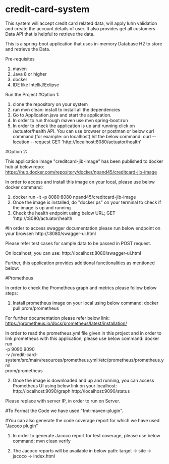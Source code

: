 # credit-card-system
This system will accept credit card related data, will apply luhn validation and create the account details of user. It also provides get all customers Data API that is helpful to retrieve the data.

This is a spring-boot application that uses in-memory Database H2 to store and retrieve the Data.

Pre-requisites
1) maven
2) Java 8 or higher
3) docker
4) IDE like IntelliJ/Eclipse

Run the Project
#Option 1:

1) clone the repository on your system
2) run mvn clean: install to install all the dependencies
3) Go to Application.java and start the application.
4) In order to run through maven use mvn spring-boot:run
5) In order to check the application is up and running click on /actuator/health API. You can use browser or postman or below curl command (for example: on localhost) hit the below command:
   curl --location --request GET 'http://localhost:8080/actuator/health'


#Option 2:

This application image "creditcard-jib-image" has been published to docker hub at below repo:
https://hub.docker.com/repository/docker/npand45/creditcard-jib-image

In order to access and install this image on your local, please use below docker command:

1) docker run -it -p 8080:8080 npand45/creditcard-jib-image
2) Once the image is installed, do "docker ps" on your terminal to check if the image is up and running 
3) Check the health endpoint using below URL;
   GET 'http://<hostname>:8080/actuator/health
  

#In order to access swagger documentation please run below endpoint on your browser:
http://<hostname>:8080/swagger-ui.html
   
Please refer test cases for sample data to be passed in POST request.

On localhost, you can use:
http://localhost:8080/swagger-ui.html

Further, this application provides additional functionalities as mentioned below:

#Prometheus 

In order to check the Prometheus graph and metrics please follow below steps:

1) Install prometheus image on your local using below command:
docker pull prom/prometheus

For further documentation please refer below link:
https://prometheus.io/docs/prometheus/latest/installation/

In order to read the prometheus.yml file given in this project and in order to link prometheus with this application, please use below command:
docker run \
    -p 9090:9090 \
    -v <path of your workspace>/credit-card-system/src/main/resources/prometheus.yml:/etc/prometheus/prometheus.yml \
    prom/prometheus
  
  2) Once the image is downloaded and up and running, you can access Prometheus UI using below link on your localhost:
  http://localhost:9090/graph
  http://localhost:9090/status
  
  Please replace <localhost> with server IP, in order to run on Server.
  
 #To Format the Code we have used "fmt-maven-plugin". 
 
 #You can also generate the code coverage report for which we have used "Jacoco plugin"
 
 1) In order to generate Jacoco report for test coverage, please use below command:
     mvn clean verify
     
 2) The Jacoco reports will be available in below path:
    target -> site -> jacoco -> index.html


